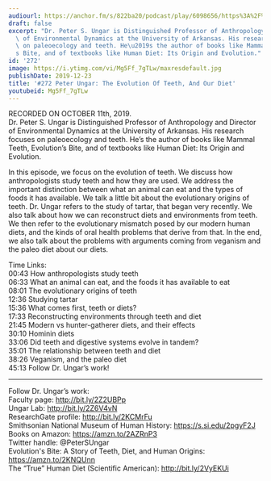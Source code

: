 ```yaml
---
audiourl: https://anchor.fm/s/822ba20/podcast/play/6098656/https%3A%2F%2Fd3ctxlq1ktw2nl.cloudfront.net%2Fproduction%2F2019-9-11%2F27854509-44100-2-72571d483982.m4a
draft: false
excerpt: "Dr. Peter S. Ungar is Distinguished Professor of Anthropology and Director\
  \ of Environmental Dynamics at the University of Arkansas. His research focuses\
  \ on paleoecology and teeth. He\u2019s the author of books like Mammal Teeth, Evolution\u2019\
  s Bite, and of textbooks like Human Diet: Its Origin and Evolution."
id: '272'
image: https://i.ytimg.com/vi/Mg5Ff_7gTLw/maxresdefault.jpg
publishDate: 2019-12-23
title: '#272 Peter Ungar: The Evolution Of Teeth, And Our Diet'
youtubeid: Mg5Ff_7gTLw
---
```

<div class="timelinks">

RECORDED ON OCTOBER 11th, 2019.  
Dr. Peter S. Ungar is Distinguished Professor of Anthropology and Director of Environmental Dynamics at the University of Arkansas. His research focuses on paleoecology and teeth. He’s the author of books like Mammal Teeth, Evolution’s Bite, and of textbooks like Human Diet: Its Origin and Evolution.

In this episode, we focus on the evolution of teeth. We discuss how anthropologists study teeth and how they are used. We address the important distinction between what an animal can eat and the types of foods it has available. We talk a little bit about the evolutionary origins of teeth. Dr. Ungar refers to the study of tartar, that began very recently. We also talk about how we can reconstruct diets and environments from teeth. We then refer to the evolutionary mismatch posed by our modern human diets, and the kinds of oral health problems that derive from that. In the end, we also talk about the problems with arguments coming from veganism and the paleo diet about our diets.

Time Links:  
<time>00:43</time> How anthropologists study teeth  
<time>06:33</time> What an animal can eat, and the foods it has available to eat  
<time>08:01</time> The evolutionary origins of teeth  
<time>12:36</time> Studying tartar   
<time>15:36</time> What comes first, teeth or diets?  
<time>17:33</time> Reconstructing environments through teeth and diet  
<time>21:45</time> Modern vs hunter-gatherer diets, and their effects  
<time>30:10</time> Hominin diets  
<time>33:06</time> Did teeth and digestive systems evolve in tandem?   
<time>35:01</time> The relationship between teeth and diet  
<time>38:26</time> Veganism, and the paleo diet  
<time>45:13</time> Follow Dr. Ungar’s work!

---

Follow Dr. Ungar’s work:  
Faculty page: http://bit.ly/2Z2UBPp  
Ungar Lab: http://bit.ly/2Z6V4vN  
ResearchGate profile: http://bit.ly/2KCMrFu  
Smithsonian National Museum of Human History: https://s.si.edu/2pgyF2J  
Books on Amazon: https://amzn.to/2AZRnP3  
Twitter handle: @PeterSUngar  
Evolution's Bite: A Story of Teeth, Diet, and Human Origins: https://amzn.to/2KNQUnn  
The “True” Human Diet (Scientific American): http://bit.ly/2VyEKUi
</div>

